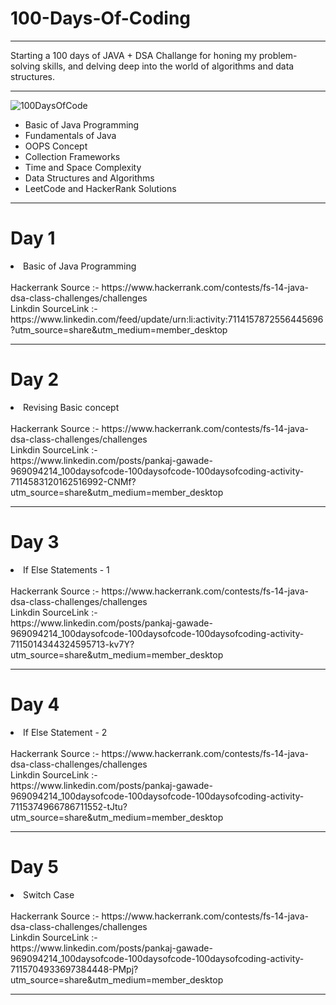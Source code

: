 # 100-Days-Of-Coding
------------------------------------------------------------------------------------------------
Starting a 100 days of JAVA + DSA Challange for honing my problem-solving skills, and delving deep into the world of algorithms and data structures.
<br>

------------------------------------------------------------------------------------------------
![100DaysOfCode](https://github.com/pankajgawade/100-Days-Of-Coding/assets/135791801/c8f4b360-8a01-405f-be11-b5eefb633e38)
<ul>
  <li>Basic of Java Programming</li>
  <li>Fundamentals of Java</li>
  <li>OOPS Concept</li>
  <li>Collection Frameworks</li>
  <li>Time and Space Complexity</li>
  <li>Data Structures and Algorithms</li>
  <li>LeetCode and HackerRank Solutions</li>
</ul>

------------------------------------------------------------------------------------------------
# Day 1
  <li>Basic of Java Programming </li>
  <br>
Hackerrank Source :- https://www.hackerrank.com/contests/fs-14-java-dsa-class-challenges/challenges
<br>
Linkdin SourceLink :-
<br>https://www.linkedin.com/feed/update/urn:li:activity:7114157872556445696?utm_source=share&utm_medium=member_desktop

------------------------------------------------------------------------------------------------
# Day 2
  <li>Revising Basic concept </li>
  <br>
Hackerrank Source :- https://www.hackerrank.com/contests/fs-14-java-dsa-class-challenges/challenges
<br>
Linkdin SourceLink :- 
<br>https://www.linkedin.com/posts/pankaj-gawade-969094214_100daysofcode-100daysofcode-100daysofcoding-activity-7114583120162516992-CNMf?utm_source=share&utm_medium=member_desktop

------------------------------------------------------------------------------------------------
# Day 3
  <li> If Else Statements - 1 </li>
  <br>
Hackerrank Source :- https://www.hackerrank.com/contests/fs-14-java-dsa-class-challenges/challenges
<br>
Linkdin SourceLink :- 
<br> https://www.linkedin.com/posts/pankaj-gawade-969094214_100daysofcode-100daysofcode-100daysofcoding-activity-7115014344324595713-kv7Y?utm_source=share&utm_medium=member_desktop

------------------------------------------------------------------------------------------------
# Day 4
  <li> If Else Statement - 2 </li>
  <br>
Hackerrank Source :- https://www.hackerrank.com/contests/fs-14-java-dsa-class-challenges/challenges
<br>
Linkdin SourceLink :- 
<br> https://www.linkedin.com/posts/pankaj-gawade-969094214_100daysofcode-100daysofcode-100daysofcoding-activity-7115374966786711552-tJtu?utm_source=share&utm_medium=member_desktop

------------------------------------------------------------------------------------------------
# Day 5
  <li> Switch Case  </li>
  <br>
Hackerrank Source :- https://www.hackerrank.com/contests/fs-14-java-dsa-class-challenges/challenges
<br>
Linkdin SourceLink :- 
<br> https://www.linkedin.com/posts/pankaj-gawade-969094214_100daysofcode-100daysofcode-100daysofcoding-activity-7115704933697384448-PMpj?utm_source=share&utm_medium=member_desktop

------------------------------------------------------------------------------------------------






















































































































































